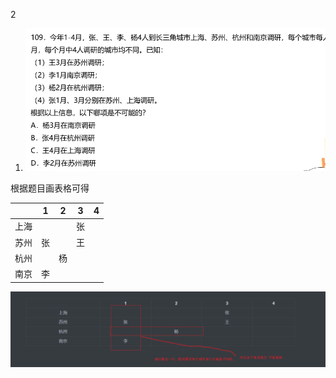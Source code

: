 2

1. ![image-20231127222651595](.images/image-20231127222651595.png)

根据题目画表格可得

|      |  1   |  2   |  3   |  4   |
| :--: | :--: | :--: | :--: | :--: |
| 上海 |      |      |  张  |      |
| 苏州 |  张  |      |  王  |      |
| 杭州 |      |  杨  |      |      |
| 南京 |  李  |      |      |      |



![image-20231127223520746](.images/image-20231127223520746.png)